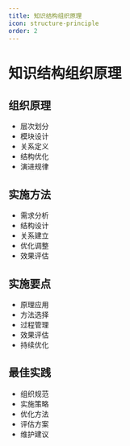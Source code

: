 ```yaml
---
title: 知识结构组织原理
icon: structure-principle
order: 2
---
```


# 知识结构组织原理

## 组织原理
- 层次划分
- 模块设计
- 关系定义
- 结构优化
- 演进规律

## 实施方法
- 需求分析
- 结构设计
- 关系建立
- 优化调整
- 效果评估

## 实施要点
- 原理应用
- 方法选择
- 过程管理
- 效果评估
- 持续优化

## 最佳实践
- 组织规范
- 实施策略
- 优化方法
- 评估方案
- 维护建议

